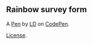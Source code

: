 Rainbow survey form
-------------------


A [Pen](https://codepen.io/LD21/pen/GRdarRZ) by [LD](https://codepen.io/LD21) on [CodePen](https://codepen.io).

[License](https://codepen.io/license/pen/GRdarRZ).